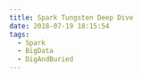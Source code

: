 ```yaml
---
title: Spark Tungsten Deep Dive
date: 2018-07-19 18:15:54
tags:
  - Spark
  - BigData
  - DigAndBuried
---
```

